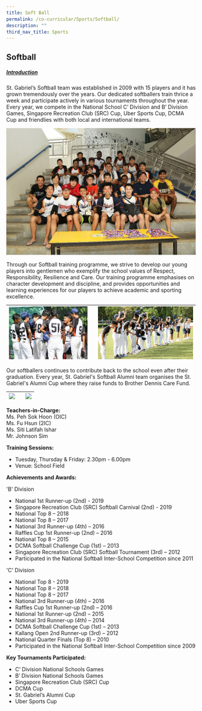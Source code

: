 ```yaml
---
title: Soft Ball
permalink: /co-curricular/Sports/Softball/
description: ""
third_nav_title: Sports
---
```

## Softball 

##### <u>Introduction</u>
St. Gabriel’s Softball team was established in 2009 with 15 players and it has grown tremendously over the years. Our dedicated softballers train thrice a week and participate actively in various tournaments throughout the year. Every year, we compete in the National School C’ Division and B’ Division Games, Singapore Recreation Club (SRC) Cup, Uber Sports Cup, DCMA Cup and friendlies with both local and international teams.

![](/images/CCA/Sports%20&%20Games/Softball/Softball%20-%201.jpeg)

Through our Softball training programme, we strive to develop our young players into gentlemen who exemplify the school values of Respect, Responsibility, Resilience and Care. Our training programme emphasises on character development and discipline, and provides opportunities and learning experiences for our players to achieve academic and sporting excellence.

</style>
<table class="tg">
<thead>
<tr>
    <th class="tg-tlx9"><img style="width:100%" src="/images/CCA/Sports%20&%20Games/Softball/Softball%20-%202.jpeg"></th>
	<th class="tg-tlx9"></th>
    <th class="tg-tlx9"><img class="tg-tlx9"><img style="width:100%" src="/images/CCA/Sports%20&%20Games/Softball/Softball%20-%203.jpeg">
    </th>
  </th></tr>
</thead>
</table>
		 
Our softballers continues to contribute back to the school even after their graduation. Every year, St. Gabriel's Softball Alumni team organises the St. Gabriel's Alumni Cup where they raise funds to Brother Dennis Care Fund.

</style>
<table class="tg">
<thead>
<tr>
    <th class="tg-tlx9"><img style="width:89%" src="/images/CCA/Sports%20&%20Games/Softball/Softball%20-%204.jpeg"></th>
	<th class="tg-tlx9"></th>
    <th class="tg-tlx9"><img class="tg-tlx9"><img style="width:100%" src="/images/CCA/Sports%20&%20Games/Softball/Softball%20-%205.jpeg">
    </th>
  </th></tr>
</thead>
</table>
		 



**Teachers-in-Charge:**<br>
Ms. Peh Sok Hoon (OIC)<br>
Ms. Fu Hsun (2IC)<br>
Ms. Siti Latifah Ishar<br>
Mr. Johnson Sim

**Training Sessions:**

*   Tuesday, Thursday & Friday: 2.30pm - 6.00pm
*   Venue: School Field


**Achievements and Awards:**<br>

'B' Division
*   National 1st Runner-up (2nd) - 2019
*   Singapore Recreation Club (SRC) Softball Carnival (2nd) - 2019     
*   National Top 8 – 2018
*   National Top 8 – 2017
*   National 3rd Runner-up (4th) – 2016
*   Raffles Cup 1st Runner-up (2nd) – 2016
*   National Top 8 – 2015
*   DCMA Softball Challenge Cup (1st) – 2013
*   Singapore Recreation Club (SRC) Softball Tournament (3rd) – 2012
*   Participated in the National Softball Inter-School Competition since 2011


'C' Division

*   National Top 8 - 2019
*   National Top 8 – 2018
*   National Top 8 – 2017
*   National 3rd Runner-up (4th) – 2016
*   Raffles Cup 1st Runner-up (2nd) – 2016
*   National 1st Runner-up (2nd) – 2015
*   National 3rd Runner-up (4th) – 2014
*   DCMA Softball Challenge Cup (1st) – 2013
*   Kallang Open 2nd Runner-up (3rd) – 2012
*   National Quarter Finals (Top 8) – 2010
*   Participated in the National Softball Inter-School Competition since 2009


**Key Tournaments Participated:**<br>
*   C’ Division National Schools Games<br>
*   B’ Division National Schools Games<br>
*   Singapore Recreation Club (SRC) Cup  
*   DCMA Cup  
*   St. Gabriel’s Alumni Cup  
*   Uber Sports Cup